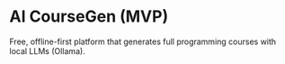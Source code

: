 # AI CourseGen (MVP)
Free, offline-first platform that generates full programming courses with local LLMs (Ollama).
